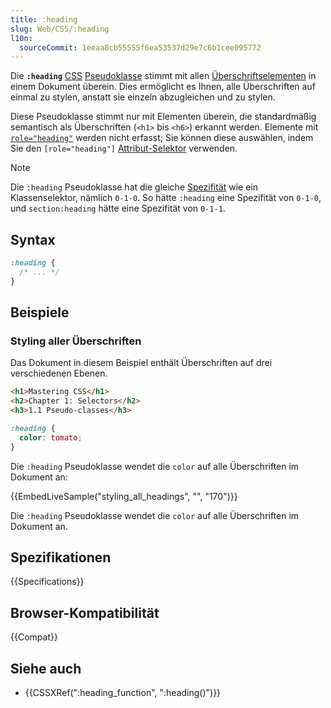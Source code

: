 ```yaml
---
title: :heading
slug: Web/CSS/:heading
l10n:
  sourceCommit: 1eeaa8cb55555f6ea53537d29e7c6b1cee095772
---
```


Die **`:heading`** [CSS](/de/docs/Web/CSS) [Pseudoklasse](/de/docs/Web/CSS/Pseudo-classes) stimmt mit allen [Überschriftselementen](/de/docs/Web/HTML/Reference/Elements/Heading_Elements) in einem Dokument überein. Dies ermöglicht es Ihnen, alle Überschriften auf einmal zu stylen, anstatt sie einzeln abzugleichen und zu stylen.

Diese Pseudoklasse stimmt nur mit Elementen überein, die standardmäßig semantisch als Überschriften (`<h1>` bis `<h6>`) erkannt werden. Elemente mit [`role="heading"`](/de/docs/Web/Accessibility/ARIA/Reference/Roles/heading_role) werden nicht erfasst; Sie können diese auswählen, indem Sie den `[role="heading"]` [Attribut-Selektor](/de/docs/Web/CSS/Attribute_selectors) verwenden.

> [!NOTE]
> Die `:heading` Pseudoklasse hat die gleiche [Spezifität](/de/docs/Web/CSS/CSS_cascade/Specificity#how_is_specificity_calculated) wie ein Klassenselektor, nämlich `0-1-0`. So hätte `:heading` eine Spezifität von `0-1-0`, und `section:heading` hätte eine Spezifität von `0-1-1`.

## Syntax

```css
:heading {
  /* ... */
}
```

## Beispiele

### Styling aller Überschriften

Das Dokument in diesem Beispiel enthält Überschriften auf drei verschiedenen Ebenen.

```html
<h1>Mastering CSS</h1>
<h2>Chapter 1: Selectors</h2>
<h3>1.1 Pseudo-classes</h3>
```

```css
:heading {
  color: tomato;
}
```

Die `:heading` Pseudoklasse wendet die `color` auf alle Überschriften im Dokument an:

{{EmbedLiveSample("styling_all_headings", "", "170")}}

Die `:heading` Pseudoklasse wendet die `color` auf alle Überschriften im Dokument an.

## Spezifikationen

{{Specifications}}

## Browser-Kompatibilität

{{Compat}}

## Siehe auch

- {{CSSXRef(":heading_function", ":heading()")}}
